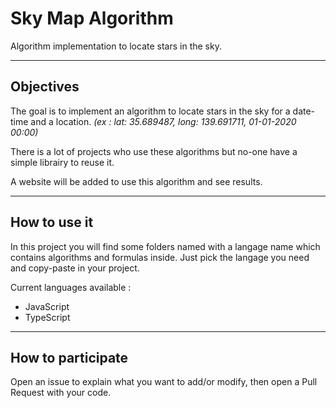 # Sky Map Algorithm
Algorithm implementation to locate stars in the sky.

--------
## Objectives
The goal is to implement an algorithm to locate stars in the sky for a date-time and a location. *(ex : lat: 35.689487, long: 139.691711, 01-01-2020 00:00)*

There is a lot of projects who use these algorithms but no-one have a simple librairy to reuse it.

A website will be added to use this algorithm and see results.

--------
## How to use it
In this project you will find some folders named with a langage name which contains algorithms and formulas inside.
Just pick the langage you need and copy-paste in your project.

Current languages available :
* JavaScript
* TypeScript

--------
## How to participate
Open an issue to explain what you want to add/or modify, then open a Pull Request with your code.

